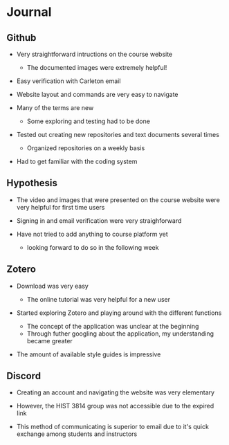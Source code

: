 # Journal

## Github

- Very straightforward intructions on the course website
  - The documented images were extremely helpful!

- Easy verification with Carleton email

- Website layout and commands are very easy to navigate

- Many of the terms are new
  - Some exploring and testing had to be done

- Tested out creating new repositories and text documents several times
  - Organized repositories on a weekly basis

- Had to get familiar with the coding system

## Hypothesis

- The video and images that were presented on the course website were very helpful for first time users

- Signing in and email verification were very straighforward

- Have not tried to add anything to course platform yet
  - looking forward to do so in the following week
  
## Zotero

- Download was very easy
  - The online tutorial was very helpful for a new user

- Started exploring Zotero and playing around with the different functions
  - The concept of the application was unclear at the beginning
  - Through futher googling about the application, my understanding became greater
  
- The amount of available style guides is impressive

## Discord

- Creating an account and navigating the website was very elementary

- However, the HIST 3814 group was not accessible due to the expired link

- This method of communicating is superior to email due to it's quick exchange among students and instructors
